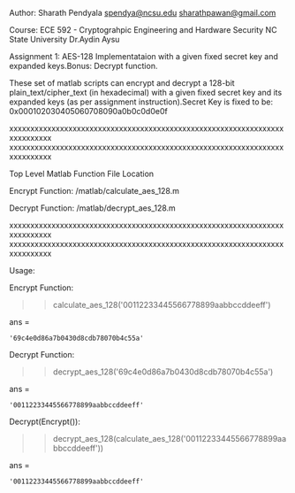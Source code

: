 Author: Sharath Pendyala
spendya@ncsu.edu
sharathpawan@gmail.com


Course:
ECE 592 - Cryptograhpic Engineering and Hardware Security
NC State University
Dr.Aydin Aysu


Assignment 1: AES-128 Implementataion with a given fixed secret key and expanded keys.Bonus: Decrypt function.


These set of matlab scripts can encrypt and decrypt a 128-bit plain_text/cipher_text (in hexadecimal) with a given fixed secret key and its expanded keys (as per assignment instruction).Secret Key is fixed to be: 0x000102030405060708090a0b0c0d0e0f


xxxxxxxxxxxxxxxxxxxxxxxxxxxxxxxxxxxxxxxxxxxxxxxxxxxxxxxxxxxxxxxxxxxxxxxxxxx
xxxxxxxxxxxxxxxxxxxxxxxxxxxxxxxxxxxxxxxxxxxxxxxxxxxxxxxxxxxxxxxxxxxxxxxxxxx


Top Level Matlab Function File Location

Encrypt Function: /matlab/calculate_aes_128.m

Decrypt Function: /matlab/decrypt_aes_128.m


xxxxxxxxxxxxxxxxxxxxxxxxxxxxxxxxxxxxxxxxxxxxxxxxxxxxxxxxxxxxxxxxxxxxxxxxxxx
xxxxxxxxxxxxxxxxxxxxxxxxxxxxxxxxxxxxxxxxxxxxxxxxxxxxxxxxxxxxxxxxxxxxxxxxxxx


Usage:

Encrypt Function:

>> calculate_aes_128('00112233445566778899aabbccddeeff')

ans =

    '69c4e0d86a7b0430d8cdb78070b4c55a'


Decrypt Function:

>> decrypt_aes_128('69c4e0d86a7b0430d8cdb78070b4c55a')

ans =

    '00112233445566778899aabbccddeeff'


Decrypt(Encrypt()):

>> decrypt_aes_128(calculate_aes_128('00112233445566778899aabbccddeeff'))

ans =

    '00112233445566778899aabbccddeeff'
